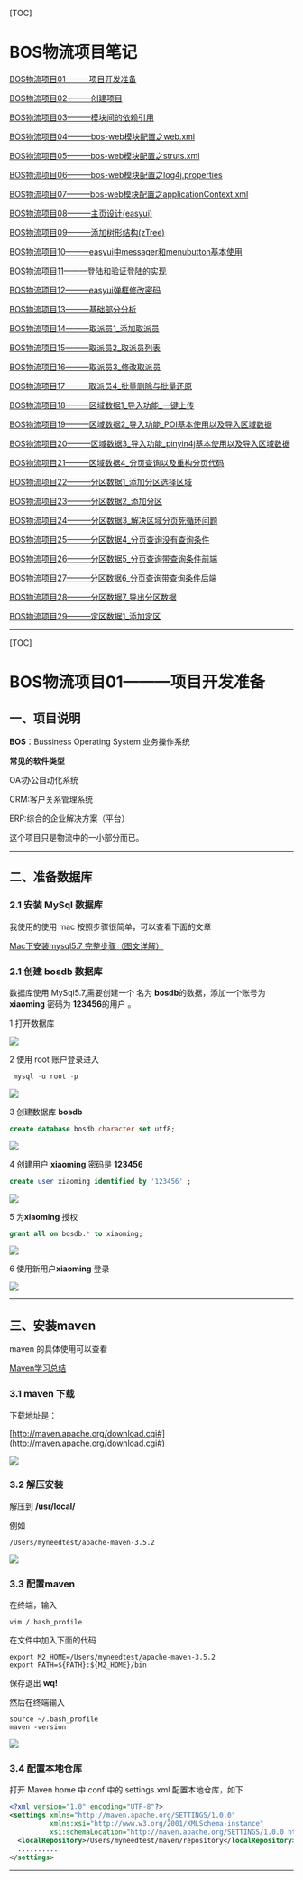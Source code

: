 [TOC]

# BOS物流项目笔记


[BOS物流项目01———项目开发准备](blog/01.md)

[BOS物流项目02———创建项目](blog/02.md)

[BOS物流项目03———模块间的依赖引用](blog/03.md)

[BOS物流项目04———bos-web模块配置之web.xml](blog/04.md)

[BOS物流项目05———bos-web模块配置之struts.xml](blog/05.md)

[BOS物流项目06———bos-web模块配置之log4j.properties](blog/06.md)

[BOS物流项目07———bos-web模块配置之applicationContext.xml](blog/07.md)

[BOS物流项目08———主页设计(easyui)](blog/08.md)

[BOS物流项目09———添加树形结构(zTree)](blog/09.md)

[BOS物流项目10———easyui中messager和menubutton基本使用](blog/10.md)

[BOS物流项目11———登陆和验证登陆的实现](blog/11.md)

[BOS物流项目12———easyui弹框修改密码](blog/12.md)

[BOS物流项目13———基础部分分析](blog/13.md)

[BOS物流项目14———取派员1_添加取派员](blog/14.md)

[BOS物流项目15———取派员2_取派员列表](blog/15.md)

[BOS物流项目16———取派员3_修改取派员](blog/16.md)

[BOS物流项目17———取派员4_批量删除与批量还原](blog/17.md)

[BOS物流项目18———区域数据1_导入功能_一键上传](blog/18.md)

[BOS物流项目19———区域数据2\_导入功能_POI基本使用以及导入区域数据](blog/19.md)

[BOS物流项目20———区域数据3\_导入功能_pinyin4j基本使用以及导入区域数据](blog/20.md)

[BOS物流项目21———区域数据4\_分页查询以及重构分页代码](blog/21.md)

[BOS物流项目22———分区数据1\_添加分区选择区域](blog/22.md)

[BOS物流项目23———分区数据2\_添加分区](blog/23.md)

[BOS物流项目24———分区数据3\_解决区域分页死循环问题](blog/24.md)

[BOS物流项目25———分区数据4\_分页查询没有查询条件](blog/25.md)

[BOS物流项目26———分区数据5\_分页查询带查询条件前端](blog/26.md)

[BOS物流项目27———分区数据6\_分页查询带查询条件后端](blog/27.md)

[BOS物流项目28———分区数据7\_导出分区数据](blog/28.md)

[BOS物流项目29———定区数据1\_添加定区](blog/29.md)

[](blog/30.md)

[](blog/31.md)

[](blog/34.md)

[](blog/35.md)

[](blog/36.md)

[](blog/37.md)


----

[TOC]

# BOS物流项目01———项目开发准备

## 一、项目说明

**BOS**：Bussiness Operating System 业务操作系统


**常见的软件类型**

OA:办公自动化系统

CRM:客户关系管理系统

ERP:综合的企业解决方案（平台）


这个项目只是物流中的一小部分而已。


---

## 二、准备数据库

### 2.1 安装 MySql 数据库

我使用的使用 mac 按照步骤很简单，可以查看下面的文章

[Mac下安装mysql5.7 完整步骤（图文详解）](http://www.jb51.net/article/103841.htm)


### 2.1 创建 bosdb 数据库

数据库使用 MySql5.7,需要创建一个 名为 **bosdb**的数据，添加一个账号为 **xiaoming** 密码为 **123456**的用户 。

1 打开数据库

![](image/01/1.gif)


2 使用 root 账户登录进入

```sql
 mysql -u root -p
```

![](image/01/1.png)

3 创建数据库 **bosdb**

```sql
create database bosdb character set utf8;
```

![](image/01/2.png)

4 创建用户 **xiaoming** 密码是 **123456**

```sql
create user xiaoming identified by '123456' ;
```

![](image/01/3.png)


5 为**xiaoming** 授权
```sql
grant all on bosdb.* to xiaoming;
```

![](image/01/4.png)

6 使用新用户**xiaoming** 登录


![](image/01/5.png)


----

## 三、安装maven

maven 的具体使用可以查看

[Maven学习总结](http://www.cnblogs.com/xdp-gacl/category/544719.html)

### 3.1 maven 下载

下载地址是：

[http://maven.apache.org/download.cgi#](http://maven.apache.org/download.cgi#)

![](image/01/6.png)


### 3.2 解压安装


解压到 **/usr/local/**

例如

```
/Users/myneedtest/apache-maven-3.5.2
```

![](image/01/7.png)

### 3.3 配置maven

在终端，输入

```
vim /.bash_profile
```

在文件中加入下面的代码

```
export M2_HOME=/Users/myneedtest/apache-maven-3.5.2
export PATH=${PATH}:${M2_HOME}/bin
```

保存退出 **wq!**

然后在终端输入 

```
source ~/.bash_profile
maven -version
```

![](image/01/8.png)


### 3.4 配置本地仓库

打开 Maven home 中 conf 中的 settings.xml 配置本地仓库，如下


```xml
<?xml version="1.0" encoding="UTF-8"?>
<settings xmlns="http://maven.apache.org/SETTINGS/1.0.0"
          xmlns:xsi="http://www.w3.org/2001/XMLSchema-instance"
          xsi:schemaLocation="http://maven.apache.org/SETTINGS/1.0.0 http://maven.apache.org/xsd/settings-1.0.0.xsd">
  <localRepository>/Users/myneedtest/maven/repository</localRepository>
  ..........
</settings>  
```




----








